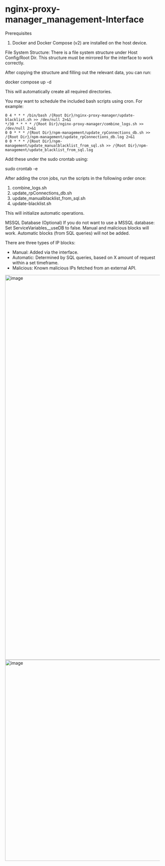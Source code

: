 # nginx-proxy-manager_management-Interface

Prerequisites

1. Docker and Docker Compose (v2) are installed on the host device.

File System Structure:
  There is a file system structure under Host Config/Root Dir.
  This structure must be mirrored for the interface to work correctly.

After copying the structure and filling out the relevant data, you can run:

  docker compose up -d

This will automatically create all required directories.

You may want to schedule the included bash scripts using cron. For example:

    0 4 * * * /bin/bash /{Root Dir}/nginx-proxy-manager/update-blacklist.sh >> /dev/null 2>&1
    */30 * * * * /{Root Dir}/nginx-proxy-manager/combine_logs.sh >> /dev/null 2>&1
    0 0 * * * /{Root Dir}/npm-management/update_rpConnections_db.sh >> /{Root Dir}/npm-management/update_rpConnections_db.log 2>&1
    0 0 * * * /{Root Dir}/npm-management/update_manualblacklist_from_sql.sh >> /{Root Dir}/npm-management/update_blacklist_from_sql.log

Add these under the sudo crontab using:
  
  sudo crontab -e

After adding the cron jobs, run the scripts in the following order once:

1. combine_logs.sh
2. update_rpConnections_db.sh
3. update_manualblacklist_from_sql.sh
4. update-blacklist.sh

This will initialize automatic operations.

MSSQL Database (Optional)
If you do not want to use a MSSQL database: Set ServiceVariables__useDB to false.
  Manual and malicious blocks will work.
  Automatic blocks (from SQL queries) will not be added.

There are three types of IP blocks:
- Manual: Added via the interface.
- Automatic: Determined by SQL queries, based on X amount of request within a set timeframe.
- Malicious: Known malicious IPs fetched from an external API.

<img width="1031" height="1248" alt="image" src="https://github.com/user-attachments/assets/b9247a49-21a6-4bd5-8bfc-7343de8b1695" />
<img width="1091" height="652" alt="image" src="https://github.com/user-attachments/assets/3ed012c8-7bd8-46ae-b037-7706ffa1c0f1" />
